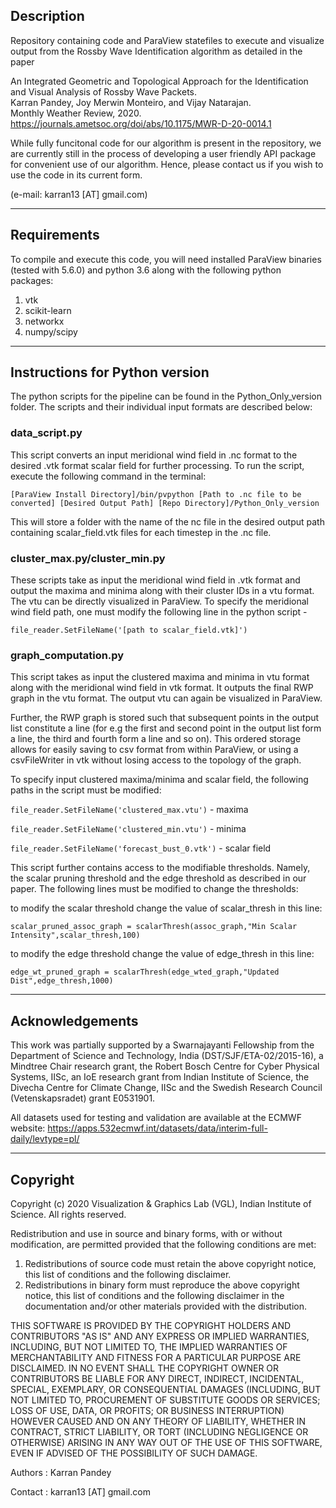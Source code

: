 ## Description 

Repository containing code and ParaView statefiles to execute and visualize output from the Rossby Wave Identification algorithm as detailed in the paper 

An Integrated Geometric and Topological Approach for the Identification and Visual Analysis of Rossby Wave Packets.  
Karran Pandey, Joy Merwin Monteiro, and Vijay Natarajan.  
Monthly Weather Review, 2020.  
https://journals.ametsoc.org/doi/abs/10.1175/MWR-D-20-0014.1

While fully funcitonal code for our algorithm is present in the repository, we are currently still in the process of developing a user friendly API package for convenient use of our algorithm. Hence, please contact us if you wish to use the code in its current form. 

(e-mail: karran13 [AT] gmail.com)

---

## Requirements

To compile and execute this code, you will need installed ParaView binaries (tested with 5.6.0) and python 3.6 along with the following python packages: 

1. vtk
2. scikit-learn
3. networkx
4. numpy/scipy

---

## Instructions for Python version

The python scripts for the pipeline can be found in the Python_Only_version folder. The scripts and their individual input formats are described below: 

### data_script.py 

This script converts an input meridional wind field in .nc format to the desired .vtk format scalar field for further processing. To run the script, execute the following command in the terminal: 

`[ParaView Install Directory]/bin/pvpython [Path to .nc file to be converted] [Desired Output Path] [Repo Directory]/Python_Only_version` 

This will store a folder with the name of the nc file in the desired output path containing scalar_field.vtk files for each timestep     in the .nc file. 

### cluster_max.py/cluster_min.py 

These scripts take as input the meridional wind field in .vtk format and output the maxima and minima along with their cluster IDs in a vtu format. The vtu can be directly visualized in ParaView. To specify the meridional wind field path, one must modify the following line in the python script - 

   `file_reader.SetFileName('[path to scalar_field.vtk]')`
 
### graph_computation.py 

This script takes as input the clustered maxima and minima in vtu format along with the meridional wind field in vtk format. It outputs the final RWP graph in the vtu format. The output vtu can again be visualized in ParaView. 

Further, the RWP graph is stored such that subsequent points in the output list constitute a line (for e.g the first and second point in the output list form a line, the third and fourth form a line and so on). This ordered storage allows for easily saving to csv format from within ParaView, or using a csvFileWriter in vtk without losing access to the topology of the graph. 

To specify input clustered maxima/minima and scalar field, the following paths in the script must be modified: 

   `file_reader.SetFileName('clustered_max.vtu')` - maxima

   `file_reader.SetFileName('clustered_min.vtu')` - minima

   `file_reader.SetFileName('forecast_bust_0.vtk')` - scalar field

This script further contains access to the modifiable thresholds. Namely, the scalar pruning threshold and the edge threshold as described in our paper. The following lines must be modified to change the thresholds:

to modify the scalar threshold change the value of scalar_thresh in this line:

   `scalar_pruned_assoc_graph = scalarThresh(assoc_graph,"Min Scalar Intensity",scalar_thresh,100)` 

to modify the edge threshold change the value of edge_thresh in this line:

   `edge_wt_pruned_graph = scalarThresh(edge_wted_graph,"Updated Dist",edge_thresh,1000)` 

---

## Acknowledgements

This work was partially supported by a Swarnajayanti Fellowship from the Department  of  Science  and  Technology,  India  (DST/SJF/ETA-02/2015-16),  a  Mindtree  Chair  research grant, the Robert Bosch Centre for Cyber Physical Systems, IISc, an IoE research grant from Indian Institute of Science, the Divecha Centre for Climate Change, IISc and the Swedish Research Council (Vetenskapsradet) grant E0531901. 

All datasets used for testing and validation are available at the ECMWF website: https://apps.532ecmwf.int/datasets/data/interim-full-daily/levtype=pl/ 

---

## Copyright

Copyright (c) 2020 Visualization & Graphics Lab (VGL), Indian Institute of Science. All rights reserved.

Redistribution and use in source and binary forms, with or without modification, are permitted provided that the following conditions are met:

1. Redistributions of source code must retain the above copyright notice, this list of conditions and the following disclaimer.
2. Redistributions in binary form must reproduce the above copyright notice, this list of conditions and the following disclaimer in the documentation and/or other materials provided with the distribution.

THIS SOFTWARE IS PROVIDED BY THE COPYRIGHT HOLDERS AND CONTRIBUTORS "AS IS" AND
ANY EXPRESS OR IMPLIED WARRANTIES, INCLUDING, BUT NOT LIMITED TO, THE IMPLIED
WARRANTIES OF MERCHANTABILITY AND FITNESS FOR A PARTICULAR PURPOSE ARE
DISCLAIMED. IN NO EVENT SHALL THE COPYRIGHT OWNER OR CONTRIBUTORS BE LIABLE FOR
ANY DIRECT, INDIRECT, INCIDENTAL, SPECIAL, EXEMPLARY, OR CONSEQUENTIAL DAMAGES
(INCLUDING, BUT NOT LIMITED TO, PROCUREMENT OF SUBSTITUTE GOODS OR SERVICES;
LOSS OF USE, DATA, OR PROFITS; OR BUSINESS INTERRUPTION) HOWEVER CAUSED AND
ON ANY THEORY OF LIABILITY, WHETHER IN CONTRACT, STRICT LIABILITY, OR TORT
(INCLUDING NEGLIGENCE OR OTHERWISE) ARISING IN ANY WAY OUT OF THE USE OF THIS
SOFTWARE, EVEN IF ADVISED OF THE POSSIBILITY OF SUCH DAMAGE.

Authors : Karran Pandey

Contact : karran13 [AT] gmail.com

